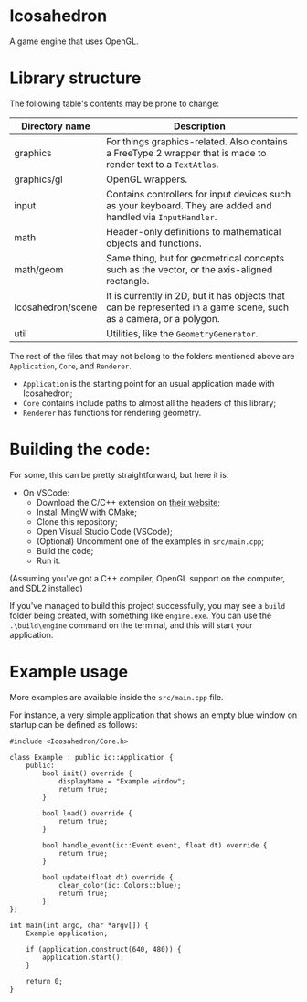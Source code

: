 # Icosahedron
A game engine that uses OpenGL.

# Library structure
The following table's contents may be prone to change:

| Directory name | Description |
| --- | --- |
| graphics | For things graphics-related. Also contains a FreeType 2 wrapper that is made to render text to a `TextAtlas`. |
| graphics/gl | OpenGL wrappers. |
| input | Contains controllers for input devices such as your keyboard. They are added and handled via `InputHandler`. |
| math | Header-only definitions to mathematical objects and functions. |
| math/geom | Same thing, but for geometrical concepts such as the vector, or the axis-aligned rectangle. |
| Icosahedron/scene | It is currently in 2D, but it has objects that can be represented in a game scene, such as a camera, or a polygon. |
| util | Utilities, like the `GeometryGenerator`. |

The rest of the files that may not belong to the folders mentioned above are `Application`,  `Core`, and `Renderer`.

- `Application` is the starting point for an usual application made with Icosahedron;
- `Core` contains include paths to almost all the headers of this library;
- `Renderer` has functions for rendering geometry.

# Building the code:
For some, this can be pretty straightforward, but here it is:

- On VSCode:
    - Download the C/C++ extension on [their website](https://marketplace.visualstudio.com/items?itemName=ms-vscode.cpptools);
    - Install MingW with CMake;
    - Clone this repository;
    - Open Visual Studio Code (VSCode);
    - (Optional) Uncomment one of the examples in `src/main.cpp`;
    - Build the code;
    - Run it.

(Assuming you've got a C++ compiler, OpenGL support on the computer, and SDL2 installed)

If you've managed to build this project successfully, you may see a `build` folder being created, with something like `engine.exe`. You can use the `.\build\engine` command on the terminal, and this will start your application.

# Example usage
More examples are available inside the `src/main.cpp` file.

For instance, a very simple application that shows an empty blue window on startup can be defined as follows:

```
#include <Icosahedron/Core.h>

class Example : public ic::Application {
    public:
        bool init() override {
            displayName = "Example window";
            return true;
        }
        
        bool load() override {
            return true;
        }

        bool handle_event(ic::Event event, float dt) override { 
            return true;
        }
    
        bool update(float dt) override { 
            clear_color(ic::Colors::blue);
            return true; 
        }
};

int main(int argc, char *argv[]) {
    Example application;

    if (application.construct(640, 480)) {
        application.start();
    }

    return 0;
}
```